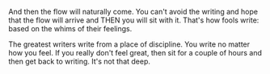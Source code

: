 And then the flow will naturally come.
You can't avoid the writing and hope that the flow will arrive and THEN you will sit with it. That's how fools write: based on the whims of their feelings.

The greatest writers write from a place of discipline. You write no matter how you feel. If you really don't feel great, then sit for a couple of hours and then get back to writing. It's not that deep.